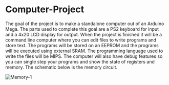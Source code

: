 # Computer-Project
The goal of the project is to make a standalone computer out of an Arduino Mega. The parts used to complete this goal are a PS2 keyboard for input and a 4x20 LCD display for output. When the project is finished it will be a command line computer where you can edit files to write programs and store text. The programs will be stored on an EEPROM and the programs will be executed using external SRAM. The programming language used to write the files will be MIPS. The computer will also have debug features so you can single step your programs and show the state of registers and memory.
The schematic below is the memory circuit.

![Memory-1](https://user-images.githubusercontent.com/75323501/190010135-c00391b2-cc50-44b7-b901-fbf6644718ef.png)
